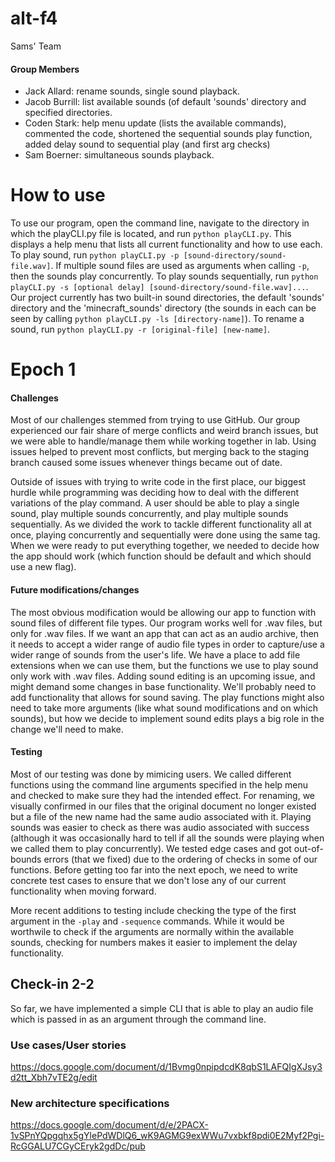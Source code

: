 # alt-f4
Sams' Team

#### Group Members
- Jack Allard: rename sounds, single sound playback.
- Jacob Burrill: list available sounds (of default 'sounds' directory and specified directories.
- Coden Stark: help menu update (lists the available commands), commented the code, shortened the sequential sounds play function, added delay sound to sequential play (and first arg checks)
- Sam Boerner: simultaneous sounds playback.

# How to use
To use our program, open the command line, navigate to the directory in which the playCLI.py file is located, and run `python playCLI.py`. This displays a help menu that lists all current functionality and how to use each. To play sound, run `python playCLI.py -p [sound-directory/sound-file.wav]`. If multiple sound files are used as arguments when calling `-p`, then the sounds play concurrently. To play sounds sequentially, run `python playCLI.py -s [optional delay] [sound-directory/sound-file.wav]...`. Our project currently has two built-in sound directories, the default 'sounds' directory and the 'minecraft_sounds' directory (the sounds in each can be seen by calling `python playCLI.py -ls [directory-name]`). To rename a sound, run `python playCLI.py -r [original-file] [new-name]`.

# Epoch 1

#### Challenges
Most of our challenges stemmed from trying to use GitHub. Our group experienced our fair share of merge conflicts and weird branch issues, but we were able to handle/manage them while working together in lab. Using issues helped to prevent most conflicts, but merging back to the staging branch caused some issues whenever things became out of date. 

Outside of issues with trying to write code in the first place, our biggest hurdle while programming was deciding how to deal with the different variations of the play command. A user should be able to play a single sound, play multiple sounds concurrently, and play multiple sounds sequentially. As we divided the work to tackle different functionality all at once, playing concurrently and sequentially were done using the same tag. When we were ready to put everything together, we needed to decide how the app should work (which function should be default and which should use a new flag).

#### Future modifications/changes
The most obvious modification would be allowing our app to function with sound files of different file types. Our program works well for .wav files, but only for .wav files. If we want an app that can act as an audio archive, then it needs to accept a wider range of audio file types in order to capture/use a wider range of sounds from the user's life. We have a place to add file extensions when we can use them, but the functions we use to play sound only work with .wav files.
Adding sound editing is an upcoming issue, and might demand some changes in base functionality. We'll probably need to add functionality that allows for sound saving. The play functions might also need to take more arguments (like what sound modifications and on which sounds), but how we decide to implement sound edits plays a big role in the change we'll need to make.

#### Testing
Most of our testing was done by mimicing users. We called different functions using the command line arguments specified in the help menu and checked to make sure they had the intended effect. For renaming, we visually confirmed in our files that the original document no longer existed but a file of the new name had the same audio associated with it. Playing sounds was easier to check as there was audio associated with success (although it was occasionally hard to tell if all the sounds were playing when we called them to play concurrently). We tested edge cases and got out-of-bounds errors (that we fixed) due to the ordering of checks in some of our functions. Before getting too far into the next epoch, we need to write concrete test cases to ensure that we don't lose any of our current functionality when moving forward.

More recent additions to testing include checking the type of the first argument in the `-play` and `-sequence` commands. While it would be worthwile to check if the arguments are normally within the available sounds, checking for numbers makes it easier to implement the delay functionality.


## Check-in 2-2
So far, we have implemented a simple CLI that is able to play an audio file which is passed in as an argument through the command line.

### Use cases/User stories
https://docs.google.com/document/d/1Bvmg0npipdcdK8qbS1LAFQIgXJsy3d2tt_Xbh7vTE2g/edit

### New architecture specifications
https://docs.google.com/document/d/e/2PACX-1vSPnYQpgqhx5gYlePdWDlQ6_wK9AGMG9exWWu7vxbkf8pdi0E2Myf2Pgi-RcGGALU7CGyCEryk2gdDc/pub
